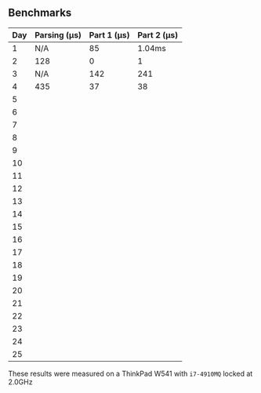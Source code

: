 ## Benchmarks

| Day   | Parsing (μs) | Part 1 (μs) | Part 2 (μs) | 
|-------|--------------|-------------|-------------|
| 1     | N/A          | 85          | 1.04ms      |
| 2     | 128          | 0           | 1           |
| 3     | N/A          | 142         | 241         |
| 4     | 435          | 37          | 38          |
| 5     |              |             |             |
| 6     |              |             |             |
| 7     |              |             |             |
| 8     |              |             |             |
| 9     |              |             |             |
| 10    |              |             |             |
| 11    |              |             |             |
| 12    |              |             |             |
| 13    |              |             |             |
| 14    |              |             |             |
| 15    |              |             |             |
| 16    |              |             |             |
| 17    |              |             |             |
| 18    |              |             |             |
| 19    |              |             |             |
| 20    |              |             |             |
| 21    |              |             |             |
| 22    |              |             |             |
| 23    |              |             |             |
| 24    |              |             |             |
| 25    |              |             |             |

These results were measured on a ThinkPad W541 with `i7-4910MQ` locked at 2.0GHz
